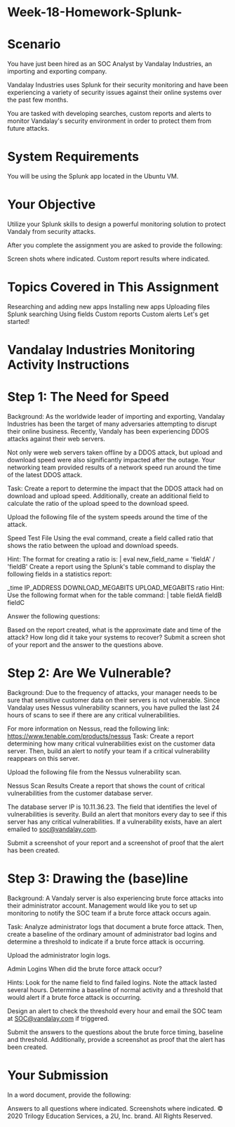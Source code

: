 # Week-18-Homework-Splunk-
# Scenario
You have just been hired as an SOC Analyst by Vandalay Industries, an importing and exporting company.

Vandalay Industries uses Splunk for their security monitoring and have been experiencing a variety of security issues against their online systems over the past few months.

You are tasked with developing searches, custom reports and alerts to monitor Vandalay's security environment in order to protect them from future attacks.

# System Requirements
You will be using the Splunk app located in the Ubuntu VM.

# Your Objective
Utilize your Splunk skills to design a powerful monitoring solution to protect Vandaly from security attacks.

After you complete the assignment you are asked to provide the following:

Screen shots where indicated.
Custom report results where indicated.
# Topics Covered in This Assignment
Researching and adding new apps
Installing new apps
Uploading files
Splunk searching
Using fields
Custom reports
Custom alerts
Let's get started!

# Vandalay Industries Monitoring Activity Instructions

# Step 1: The Need for Speed
Background: As the worldwide leader of importing and exporting, Vandalay Industries has been the target of many adversaries attempting to disrupt their online business. Recently, Vandaly has been experiencing DDOS attacks against their web servers.

Not only were web servers taken offline by a DDOS attack, but upload and download speed were also significantly impacted after the outage. Your networking team provided results of a network speed run around the time of the latest DDOS attack.

Task: Create a report to determine the impact that the DDOS attack had on download and upload speed. Additionally, create an additional field to calculate the ratio of the upload speed to the download speed.

Upload the following file of the system speeds around the time of the attack.

Speed Test File
Using the eval command, create a field called ratio that shows the ratio between the upload and download speeds.

Hint: The format for creating a ratio is: | eval new_field_name = 'fieldA' / 'fieldB'
Create a report using the Splunk's table command to display the following fields in a statistics report:

_time
IP_ADDRESS
DOWNLOAD_MEGABITS
UPLOAD_MEGABITS
ratio
Hint: Use the following format when for the table command: | table fieldA fieldB fieldC

Answer the following questions:

Based on the report created, what is the approximate date and time of the attack?
How long did it take your systems to recover?
Submit a screen shot of your report and the answer to the questions above.

# Step 2: Are We Vulnerable?
Background: Due to the frequency of attacks, your manager needs to be sure that sensitive customer data on their servers is not vulnerable. Since Vandalay uses Nessus vulnerability scanners, you have pulled the last 24 hours of scans to see if there are any critical vulnerabilities.

For more information on Nessus, read the following link: https://www.tenable.com/products/nessus
Task: Create a report determining how many critical vulnerabilities exist on the customer data server. Then, build an alert to notify your team if a critical vulnerability reappears on this server.

Upload the following file from the Nessus vulnerability scan.

Nessus Scan Results
Create a report that shows the count of critical vulnerabilities from the customer database server.

The database server IP is 10.11.36.23.
The field that identifies the level of vulnerabilities is severity.
Build an alert that monitors every day to see if this server has any critical vulnerabilities. If a vulnerability exists, have an alert emailed to soc@vandalay.com.

Submit a screenshot of your report and a screenshot of proof that the alert has been created.

# Step 3: Drawing the (base)line
Background: A Vandaly server is also experiencing brute force attacks into their administrator account. Management would like you to set up monitoring to notify the SOC team if a brute force attack occurs again.

Task: Analyze administrator logs that document a brute force attack. Then, create a baseline of the ordinary amount of administrator bad logins and determine a threshold to indicate if a brute force attack is occurring.

Upload the administrator login logs.

Admin Logins
When did the brute force attack occur?

Hints:
Look for the name field to find failed logins.
Note the attack lasted several hours.
Determine a baseline of normal activity and a threshold that would alert if a brute force attack is occurring.

Design an alert to check the threshold every hour and email the SOC team at SOC@vandalay.com if triggered.

Submit the answers to the questions about the brute force timing, baseline and threshold. Additionally, provide a screenshot as proof that the alert has been created.

# Your Submission
In a word document, provide the following:

Answers to all questions where indicated.
Screenshots where indicated.
© 2020 Trilogy Education Services, a 2U, Inc. brand. All Rights Reserved.
